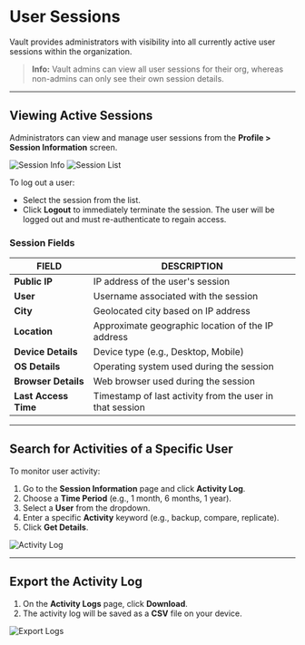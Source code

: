 # User Sessions

Vault provides administrators with visibility into all currently active user sessions within the organization.

> **Info:** Vault admins can view all user sessions for their org, whereas non-admins can only see their own session details.

---

## Viewing Active Sessions

Administrators can view and manage user sessions from the **Profile > Session Information** screen.

![Session Info](../../../.gitbook/assets/image%20(69)%20(1)%20(1)%20(1)%20(1)%20(1)%20(1)%20(1)%20(1).png)
![Session List](../../../.gitbook/assets/image%20(70)%20(1)%20(1)%20(1)%20(1)%20(1)%20(1)%20(1)%20(1).png)

To log out a user:
- Select the session from the list.
- Click **Logout** to immediately terminate the session. The user will be logged out and must re-authenticate to regain access.

### Session Fields

| FIELD                | DESCRIPTION                                                                    |
|----------------------|--------------------------------------------------------------------------------|
| **Public IP**        | IP address of the user's session                                               |
| **User**             | Username associated with the session                                           |
| **City**             | Geolocated city based on IP address                                            |
| **Location**         | Approximate geographic location of the IP address                              |
| **Device Details**   | Device type (e.g., Desktop, Mobile)                                            |
| **OS Details**       | Operating system used during the session                                       |
| **Browser Details**  | Web browser used during the session                                            |
| **Last Access Time** | Timestamp of last activity from the user in that session                       |

---

## Search for Activities of a Specific User <a href="#search-for-activities-of-a-specific-user" id="search-for-activities-of-a-specific-user"></a>

To monitor user activity:

1. Go to the **Session Information** page and click **Activity Log**.
2. Choose a **Time Period** (e.g., 1 month, 6 months, 1 year).
3. Select a **User** from the dropdown.
4. Enter a specific **Activity** keyword (e.g., backup, compare, replicate).
5. Click **Get Details**.

![Activity Log](../../../.gitbook/assets/image%20(71)%20(1)%20(1)%20(1)%20(1)%20(1)%20(1)%20(1)%20(1).png)

---

## Export the Activity Log <a href="#export-the-activity-log" id="export-the-activity-log"></a>

1. On the **Activity Logs** page, click **Download**.
2. The activity log will be saved as a **CSV** file on your device.

![Export Logs](../../../.gitbook/assets/image%20(72)%20(1)%20(1)%20(1)%20(1)%20(1)%20(1)%20(1)%20(1).png)
